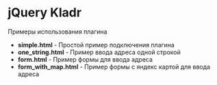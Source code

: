 jQuery Kladr
================================================================================

Примеры использования плагина

* **simple.html** - Простой пример подключения плагина
* **one_string.html** - Пример ввода адреса одной строкой
* **form.html** - Пример формы для ввода адреса
* **form_with_map.html** - Пример формы с яндекс картой для ввода адреса